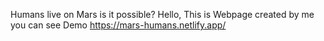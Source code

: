 Humans live on Mars is it possible?
Hello, 
  This is Webpage created by me you can see Demo https://mars-humans.netlify.app/

